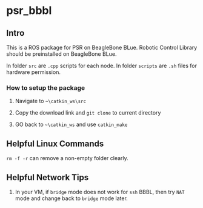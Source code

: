 # psr_bbbl

## Intro

This is a ROS package for PSR on BeagleBone BLue. Robotic Control Library should be preinstalled on BeagleBone BLue.

In folder `src` are `.cpp` scripts for each node.  In folder `scripts` are `.sh` files for hardware permission.

### How to setup the package

1. Navigate to `~\catkin_ws\src`

2. Copy the download link and `git clone` to current directory

3. GO back to `~\catkin_ws` and use `catkin_make`

## Helpful Linux Commands

`rm -f -r` can remove a non-empty folder clearly.

## Helpful Network Tips

1. In your VM, if `bridge` mode does not work for `ssh` BBBL, then try `NAT` mode and change back to `bridge` mode later.
